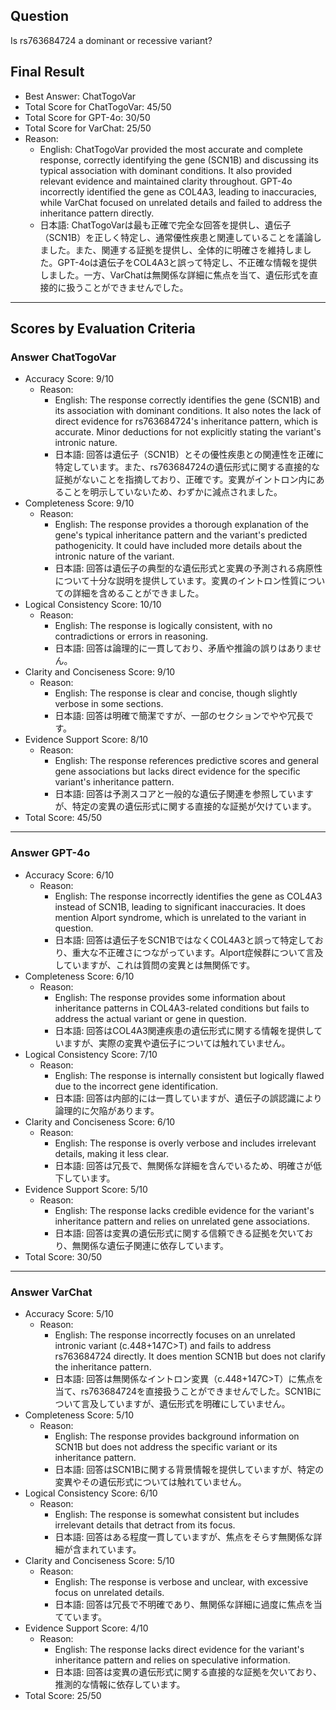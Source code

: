 ## Question

Is rs763684724 a dominant or recessive variant?

## Final Result

- Best Answer: ChatTogoVar
- Total Score for ChatTogoVar: 45/50
- Total Score for GPT-4o: 30/50
- Total Score for VarChat: 25/50
- Reason:
  - English: ChatTogoVar provided the most accurate and complete response, correctly identifying the gene (SCN1B) and discussing its typical association with dominant conditions. It also provided relevant evidence and maintained clarity throughout. GPT-4o incorrectly identified the gene as COL4A3, leading to inaccuracies, while VarChat focused on unrelated details and failed to address the inheritance pattern directly.
  - 日本語: ChatTogoVarは最も正確で完全な回答を提供し、遺伝子（SCN1B）を正しく特定し、通常優性疾患と関連していることを議論しました。また、関連する証拠を提供し、全体的に明確さを維持しました。GPT-4oは遺伝子をCOL4A3と誤って特定し、不正確な情報を提供しました。一方、VarChatは無関係な詳細に焦点を当て、遺伝形式を直接的に扱うことができませんでした。

---

## Scores by Evaluation Criteria

### Answer ChatTogoVar
- Accuracy Score: 9/10
  - Reason: 
    - English: The response correctly identifies the gene (SCN1B) and its association with dominant conditions. It also notes the lack of direct evidence for rs763684724's inheritance pattern, which is accurate. Minor deductions for not explicitly stating the variant's intronic nature.
    - 日本語: 回答は遺伝子（SCN1B）とその優性疾患との関連性を正確に特定しています。また、rs763684724の遺伝形式に関する直接的な証拠がないことを指摘しており、正確です。変異がイントロン内にあることを明示していないため、わずかに減点されました。
- Completeness Score: 9/10
  - Reason: 
    - English: The response provides a thorough explanation of the gene's typical inheritance pattern and the variant's predicted pathogenicity. It could have included more details about the intronic nature of the variant.
    - 日本語: 回答は遺伝子の典型的な遺伝形式と変異の予測される病原性について十分な説明を提供しています。変異のイントロン性質についての詳細を含めることができました。
- Logical Consistency Score: 10/10
  - Reason: 
    - English: The response is logically consistent, with no contradictions or errors in reasoning.
    - 日本語: 回答は論理的に一貫しており、矛盾や推論の誤りはありません。
- Clarity and Conciseness Score: 9/10
  - Reason: 
    - English: The response is clear and concise, though slightly verbose in some sections.
    - 日本語: 回答は明確で簡潔ですが、一部のセクションでやや冗長です。
- Evidence Support Score: 8/10
  - Reason: 
    - English: The response references predictive scores and general gene associations but lacks direct evidence for the specific variant's inheritance pattern.
    - 日本語: 回答は予測スコアと一般的な遺伝子関連を参照していますが、特定の変異の遺伝形式に関する直接的な証拠が欠けています。
- Total Score: 45/50

---

### Answer GPT-4o
- Accuracy Score: 6/10
  - Reason: 
    - English: The response incorrectly identifies the gene as COL4A3 instead of SCN1B, leading to significant inaccuracies. It does mention Alport syndrome, which is unrelated to the variant in question.
    - 日本語: 回答は遺伝子をSCN1BではなくCOL4A3と誤って特定しており、重大な不正確さにつながっています。Alport症候群について言及していますが、これは質問の変異とは無関係です。
- Completeness Score: 6/10
  - Reason: 
    - English: The response provides some information about inheritance patterns in COL4A3-related conditions but fails to address the actual variant or gene in question.
    - 日本語: 回答はCOL4A3関連疾患の遺伝形式に関する情報を提供していますが、実際の変異や遺伝子については触れていません。
- Logical Consistency Score: 7/10
  - Reason: 
    - English: The response is internally consistent but logically flawed due to the incorrect gene identification.
    - 日本語: 回答は内部的には一貫していますが、遺伝子の誤認識により論理的に欠陥があります。
- Clarity and Conciseness Score: 6/10
  - Reason: 
    - English: The response is overly verbose and includes irrelevant details, making it less clear.
    - 日本語: 回答は冗長で、無関係な詳細を含んでいるため、明確さが低下しています。
- Evidence Support Score: 5/10
  - Reason: 
    - English: The response lacks credible evidence for the variant's inheritance pattern and relies on unrelated gene associations.
    - 日本語: 回答は変異の遺伝形式に関する信頼できる証拠を欠いており、無関係な遺伝子関連に依存しています。
- Total Score: 30/50

---

### Answer VarChat
- Accuracy Score: 5/10
  - Reason: 
    - English: The response incorrectly focuses on an unrelated intronic variant (c.448+147C>T) and fails to address rs763684724 directly. It does mention SCN1B but does not clarify the inheritance pattern.
    - 日本語: 回答は無関係なイントロン変異（c.448+147C>T）に焦点を当て、rs763684724を直接扱うことができませんでした。SCN1Bについて言及していますが、遺伝形式を明確にしていません。
- Completeness Score: 5/10
  - Reason: 
    - English: The response provides background information on SCN1B but does not address the specific variant or its inheritance pattern.
    - 日本語: 回答はSCN1Bに関する背景情報を提供していますが、特定の変異やその遺伝形式については触れていません。
- Logical Consistency Score: 6/10
  - Reason: 
    - English: The response is somewhat consistent but includes irrelevant details that detract from its focus.
    - 日本語: 回答はある程度一貫していますが、焦点をそらす無関係な詳細が含まれています。
- Clarity and Conciseness Score: 5/10
  - Reason: 
    - English: The response is verbose and unclear, with excessive focus on unrelated details.
    - 日本語: 回答は冗長で不明確であり、無関係な詳細に過度に焦点を当てています。
- Evidence Support Score: 4/10
  - Reason: 
    - English: The response lacks direct evidence for the variant's inheritance pattern and relies on speculative information.
    - 日本語: 回答は変異の遺伝形式に関する直接的な証拠を欠いており、推測的な情報に依存しています。
- Total Score: 25/50